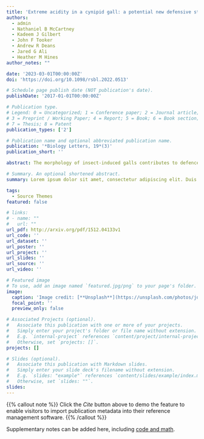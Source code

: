 ```yaml
---
title: 'Extreme acidity in a cynipid gall: a potential new defensive strategy against natural enemies'
authors:
  - admin
  - Nathaniel B McCartney
  - Kadeem J Gilbert
  - John F Tooker
  - Andrew R Deans
  - Jared G Ali
  - Heather M Hines
author_notes: ""

date: '2023-03-01T00:00:00Z'
doi: 'https://doi.org/10.1098/rsbl.2022.0513'

# Schedule page publish date (NOT publication's date).
publishDate: '2017-01-01T00:00:00Z'

# Publication type.
# Legend: 0 = Uncategorized; 1 = Conference paper; 2 = Journal article;
# 3 = Preprint / Working Paper; 4 = Report; 5 = Book; 6 = Book section;
# 7 = Thesis; 8 = Patent
publication_types: ['2']

# Publication name and optional abbreviated publication name.
publication: '*Biology Letters, 19*(3)'
publication_short: ''

abstract: The morphology of insect-induced galls contributes to defences of the gall-inducing insect species against its natural enemies. In terms of gall chemistry, the only defensive compounds thus far identified in galls are tannins that accumulate in many galls, preventing damage by herbivores. Intrigued by the fruit-like appearance of the translucent oak gall (TOG; Amphibolips nubilipennis, Cynipidae, Hymenoptera) induced on red oak (Quercus rubra), we hypothesized that its chemical composition may deviate from other galls. We found that the pH of the gall is between 2 and 3, making it among the lowest pH levels found in plant tissues. We examined the organic acid content of TOG and compared it to fruits and other galls using high-performance liquid chromatography and gas chromatography–mass spectrometry. Malic acid, an acid with particularly high abundance in apples, represents 66% of the organic acid detected in TOGs. The concentration of malic acid was two times higher than in other galls and in apples. Gall histology showed that the acid-containing cells were enlarged and vacuolized just like fruits mesocarp cells. Accumulation of organic acid in gall tissues is convergent with fruit morphology and may constitute a new defensive strategy against predators and parasitoids.

# Summary. An optional shortened abstract.
summary: Lorem ipsum dolor sit amet, consectetur adipiscing elit. Duis posuere tellus ac convallis placerat. Proin tincidunt magna sed ex sollicitudin condimentum.

tags:
  - Source Themes
featured: false

# links:
# - name: ""
#   url: ""
url_pdf: http://arxiv.org/pdf/1512.04133v1
url_code: ''
url_dataset: ''
url_poster: ''
url_project: ''
url_slides: ''
url_source: ''
url_video: ''

# Featured image
# To use, add an image named `featured.jpg/png` to your page's folder.
image:
  caption: 'Image credit: [**Unsplash**](https://unsplash.com/photos/jdD8gXaTZsc)'
  focal_point: ''
  preview_only: false

# Associated Projects (optional).
#   Associate this publication with one or more of your projects.
#   Simply enter your project's folder or file name without extension.
#   E.g. `internal-project` references `content/project/internal-project/index.md`.
#   Otherwise, set `projects: []`.
projects: []

# Slides (optional).
#   Associate this publication with Markdown slides.
#   Simply enter your slide deck's filename without extension.
#   E.g. `slides: "example"` references `content/slides/example/index.md`.
#   Otherwise, set `slides: ""`.
slides:
---
```


{{% callout note %}}
Click the _Cite_ button above to demo the feature to enable visitors to import publication metadata into their reference management software.
{{% /callout %}}

Supplementary notes can be added here, including [code and math](https://wowchemy.com/docs/content/writing-markdown-latex/).
